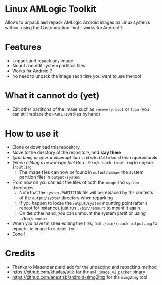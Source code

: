 # Linux AMLogic Toolkit

Allows to unpack and repack AMLogic Android images on Linux systems without using the Customization Tool - works for Android 7.

# Features
* Unpack and repack any image
* Mount and edit system partition files
* Works for Android 7
* No need to unpack the image each time you want to use the tool

# What it cannot do (yet)
* Edit other partitions of the image such as `recovery`, `boot` or `logo` (you can still replace the `PARTITION` files by hand)

# How to use it
* Clone or download this repository
* Move to the directory of the repository, and **stay there**
* *(first time, or after a cleanup)* Run `./bin/build` to build the required tools
* *(when editing a new image file)* Run `./bin/unpack input.img` to unpack `input.img`
    * The image files can now be found in `output/image`, the system partition files in `output/system`
* From now on you can edit the files of both the `image` and `system` directories
    * Note that the `system.PARTITION` file will be replaced by the contents of the `output/system` directory when repacking
    * If you happen to loose the `output/system` mounting point (after a reboot for instance), just run `./bin/remount` to mount it again
    * On the other hand, you can unmount the system partition using `./bin/unmount`
* When you have finished editing the files, run `./bin/repack output.img` to repack the image to `output.img`
* Done !

# Credits

* Thanks to Magendanz and adg for the unpacking and repacking method
* https://github.com/khadas/utils for the `aml_image_v2_packer` binary
* https://github.com/anestisb/android-simg2img for the `simg2img` tool



